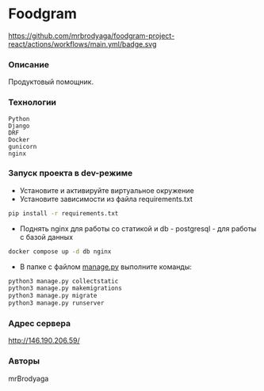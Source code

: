 # Foodgram

https://github.com/mrbrodyaga/foodgram-project-react/actions/workflows/main.yml/badge.svg

### Описание
Продуктовый помощник.
### Технологии
```
Python
Django
DRF
Docker
gunicorn
nginx

```

### Запуск проекта в dev-режиме

- Установите и активируйте виртуальное окружение
- Установите зависимости из файла requirements.txt
```sh
pip install -r requirements.txt
```
- Поднять nginx для работы со статикой и db - postgresql - для работы с базой данных
```sh
docker compose up -d db nginx
```
- В папке с файлом [manage.py](manage.py) выполните команды:

```sh
python3 manage.py collectstatic
python3 manage.py makemigrations
python3 manage.py migrate
python3 manage.py runserver
```

### Адрес сервера

http://146.190.206.59/

### Авторы

mrBrodyaga
